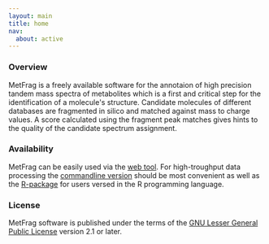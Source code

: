 ```yaml
---
layout: main
title: home
nav:
  about: active
---
```


### Overview

MetFrag is a freely available software for the annotaion of high precision tandem mass spectra of metabolites which 
is a first and critical step for the identification of a molecule's structure. Candidate molecules 
of different databases are fragmented in silico and matched against mass to charge values. A score calculated
using the fragment peak matches gives hints to the quality of the candidate spectrum assignment.

### Availability

MetFrag can be easily used via the <a href="/projects/metfragweb">web tool</a>. For high-troughput data processing the <a href="/projects/commandline">commandline version</a> should be most convenient as well
as the <a href="/projects/metfragr">R-package</a> for users versed in the R programming language.

### License

MetFrag software is published under the terms of the <a href="http://www.gnu.org/licenses/lgpl.html">GNU Lesser General Public License</a> version 2.1 or later.